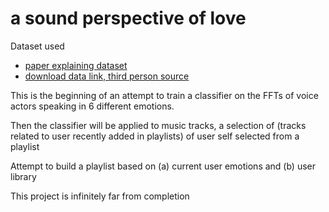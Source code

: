 a sound perspective of love
=====

Dataset used
* [paper explaining dataset](https://core.ac.uk/download/pdf/53857389.pdf)
* [download data link, third person source](http://voice.fub.it/activities/corpora/emovo/index.html)


This is the beginning of an attempt to train a classifier on the FFTs of voice actors speaking in 6 different emotions.

Then the classifier will be applied to music tracks, a selection of (tracks related to user recently added in playlists) of user self selected from a playlist

Attempt to build a playlist based on (a) current user emotions and (b) user library

This project is infinitely far from completion
